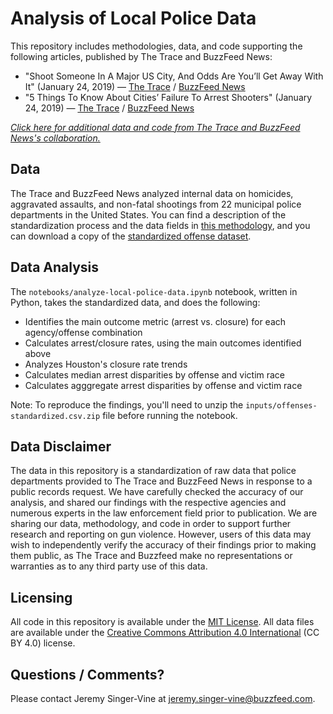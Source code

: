 # Analysis of Local Police Data

This repository includes methodologies, data, and code supporting the following articles, published by The Trace and BuzzFeed News:

- "Shoot Someone In A Major US City, And Odds Are You’ll Get Away With It" (January 24, 2019) — [The Trace](https://www.thetrace.org/features/murder-solve-rate-gun-violence-baltimore-shootings) / [BuzzFeed News](https://www.buzzfeednews.com/article/sarahryley/police-unsolved-shootings)
- "5 Things To Know About Cities’ Failure To Arrest Shooters" (January 24, 2019) — [The Trace](https://www.thetrace.org/2019/01/gun-murder-solve-rate-understaffed-police-data-analysis) / [BuzzFeed News](https://www.buzzfeednews.com/article/sarahryley/5-things-to-know-about-cities-failure-to-arrest-shooters)

[*Click here for additional data and code from The Trace and BuzzFeed News's collaboration.*](https://github.com/the-trace-and-buzzfeed-news/introduction)

## Data

The Trace and BuzzFeed News analyzed internal data on homicides, aggravated assaults, and non-fatal shootings from 22 municipal police departments in the United States. You can find a description of the standardization process and the data fields in [this methodology](https://www.documentcloud.org/documents/5692688-Methodology-for-Local-Police-Data.html), and you can download a copy of the [standardized offense dataset](inputs/).

## Data Analysis

The `notebooks/analyze-local-police-data.ipynb` notebook, written in Python, takes the standardized data, and does the following:

- Identifies the main outcome metric (arrest vs. closure) for each agency/offense combination
- Calculates arrest/closure rates, using the main outcomes identified above
- Analyzes Houston's closure rate trends
- Calculates median arrest disparities by offense and victim race
- Calculates agggregate arrest disparities by offense and victim race

Note: To reproduce the findings, you'll need to unzip the `inputs/offenses-standardized.csv.zip` file before running the notebook.

## Data Disclaimer

The data in this repository is a standardization of raw data that police departments provided to The Trace and BuzzFeed News in response to a public records request. We have carefully checked the accuracy of our analysis, and shared our findings with the respective agencies and numerous experts in the law enforcement field prior to publication. We are sharing our data, methodology, and code in order to support further research and reporting on gun violence. However, users of this data may wish to independently verify the accuracy of their findings prior to making them public, as The Trace and Buzzfeed make no representations or warranties as to any third party use of this data.

## Licensing

All code in this repository is available under the [MIT License](https://opensource.org/licenses/MIT). All data files are available under the [Creative Commons Attribution 4.0 International](https://creativecommons.org/licenses/by/4.0/) (CC BY 4.0) license.

## Questions / Comments?

Please contact Jeremy Singer-Vine at jeremy.singer-vine@buzzfeed.com.
